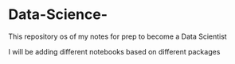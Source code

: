# Data-Science-
This repository os of my notes for prep to become a Data Scientist 

I will be adding different notebooks based on different packages 

